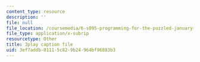 ```yaml
---
content_type: resource
description: ''
file: null
file_location: /coursemedia/6-s095-programming-for-the-puzzled-january-iap-2018/3ef7addb01115c829b24964bf96883b3_zgk93CwMVk8.vtt
file_type: application/x-subrip
resourcetype: Other
title: 3play caption file
uid: 3ef7addb-0111-5c82-9b24-964bf96883b3
---
```

